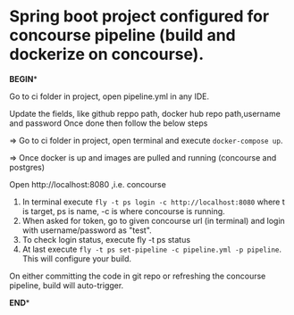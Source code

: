 # Spring boot project configured for concourse pipeline (build and dockerize on concourse).

**************************************BEGIN***************************************

Go to ci folder in project, open pipeline.yml in any IDE.

Update the fields, like github reppo path, docker hub repo path,username and password
Once done then follow the below steps

=> Go to ci folder in project, open terminal and execute `docker-compose up`.

=> Once docker is up and images are pulled and running (concourse and postgres)

Open http://localhost:8080 ,i.e. concourse

1) In terminal execute `fly -t ps login -c http://localhost:8080` where t is target, ps is name, -c is where concourse is running.
2) When asked for token, go to given concourse url (in terminal) and login with username/password as "test".
3) To check login status, execute fly -t ps status
4) At last execute `fly -t ps set-pipeline -c pipeline.yml -p pipeline`. This will configure your build.

On either committing the code in git repo or refreshing the concourse pipeline, build will auto-trigger.

**************************************END***************************************

